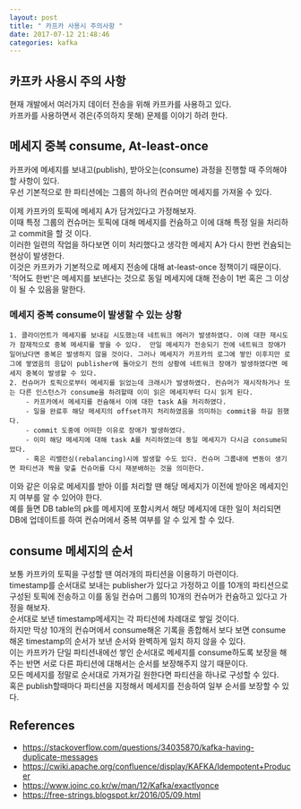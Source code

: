 ```yaml
---
layout: post
title: " 카프카 사용시 주의사항 "
date: 2017-07-12 21:48:46
categories: kafka
---
```


## 카프카 사용시 주의 사항  
현재 개발에서 여러가지 데이터 전송을 위해 카프카를 사용하고 있다.  
카프카를 사용하면서 겪은(주의하지 못해) 문제를 이야기 하려 한다.  

## 메세지 중복 consume, At-least-once  
카프카에 메세지를 보내고(publish), 받아오는(consume) 과정을 진행할 때 주의해야 할 사항이 있다.  
우선 기본적으로 한 파티션에는 그룹의 하나의 컨슈머만 메세지를 가져올 수 있다.  

이제 카프카의 토픽에 메세지 A가 담겨있다고 가정해보자.  
이때 특정 그룹의 컨슈머는 토픽에 대해 메세지를 컨슘하고 이에 대해 특정 일을 처리하고 commit을 할 것 이다.  
이러한 일련의 작업을 하다보면 이미 처리했다고 생각한 메세지 A가 다시 한번 컨슘되는 현상이 발생한다.  
이것은 카프카가 기본적으로 메세지 전송에 대해 at-least-once 정책이기 때문이다.  
'적어도 한번'은 메세지를 보낸다는 것으로 동일 메세지에 대해 전송이 1번 혹은 그 이상이 될 수 있음을 말한다.  

### 메세지 중복 consume이 발생할 수 있는 상황  

    1. 클라이언트가 메세지를 보내길 시도했는데 네트워크 에러가 발생하였다. 이에 대한 재시도가 잠재적으로 중복 메세지를 쌓을 수 있다.  만일 메세지가 전송되기 전에 네트워크 장애가 일어났다면 중복은 발생하지 않을 것이다. 그러나 메세지가 카프카의 로그에 쌓인 이후지만 로그에 쌓였음의 응답이 publisher에 돌아오기 전의 상황에 네트워크 장애가 발생하였다면 메세지 중복이 발생할 수 있다.  
    2. 컨슈머가 토픽으로부터 메세지를 읽었는데 크래시가 발생하였다. 컨슈머가 재시작하거나 또는 다른 인스턴스가 consume을 하려할때 이미 읽은 메세지부터 다시 읽게 된다.    
        - 카프카에서 메세지를 컨슘해서 이에 대한 task A을 처리하였다.  
        - 일을 완료후 해당 메세지의 offset까지 처리하였음을 의미하는 commit을 하길 원했다.  
        - commit 도중에 어떠한 이유로 장애가 발생하였다.  
        - 이미 해당 메세지에 대해 task A를 처리하였는데 동일 메세지가 다시금 consume되었다.  
        - 혹은 리밸런싱(rebalancing)시에 발생할 수도 있다. 컨슈머 그룹내에 변동이 생기면 파티션과 짝을 맞출 컨슈머를 다시 재분배하는 것을 의미한다.  

이와 같은 이유로 메세지를 받아 이를 처리할 땐 해당 메세지가 이전에 받아온 메세지인지 여부를 알 수 있어야 한다.  
예를 들면 DB table의 pk를 메세지에 포함시켜서 해당 메세지에 대한 일이 처리되면 DB에 업데이트를 하여 컨슈머에서 중복 여부를 알 수 있게 할 수 있다.   


## consume 메세지의 순서  
보통 카프카의 토픽을 구성할 땐 여러개의 파티션을 이용하기 마련이다.  
timestamp를 순서대로 보내는 publisher가 있다고 가정하고 이를 10개의 파티션으로 구성된 토픽에 전송하고 이를 동일 컨슈머 그룹의 10개의 컨슈머가 컨슘하고 있다고 가정을 해보자.  
순서대로 보낸 timestamp메세지는 각 파티션에 차례대로 쌓일 것이다.   
하지만 막상 10개의 컨슈머에서 consume해온 기록을 종합해서 보다 보면 consume해온 timestamp의 순서가 보낸 순서와 완벽하게 일치 하지 않을 수 있다.   
이는 카프카가 단일 파티션내에선 쌓인 순서대로 메세지를 consume하도록 보장을 해주는 반면 서로 다른 파티션에 대해서는 순서를 보장해주지 않기 때문이다.  
모든 메세지를 정말로 순서대로 가져가길 원한다면 파티션을 하나로 구성할 수 있다.  
혹은 publish할때마다 파티션을 지정해서 메세지를 전송하여 일부 순서를 보장할 수 있다.  


## References  
- https://stackoverflow.com/questions/34035870/kafka-having-duplicate-messages  
- https://cwiki.apache.org/confluence/display/KAFKA/Idempotent+Producer
- https://www.joinc.co.kr/w/man/12/Kafka/exactlyonce  
-  https://free-strings.blogspot.kr/2016/05/09.html  
